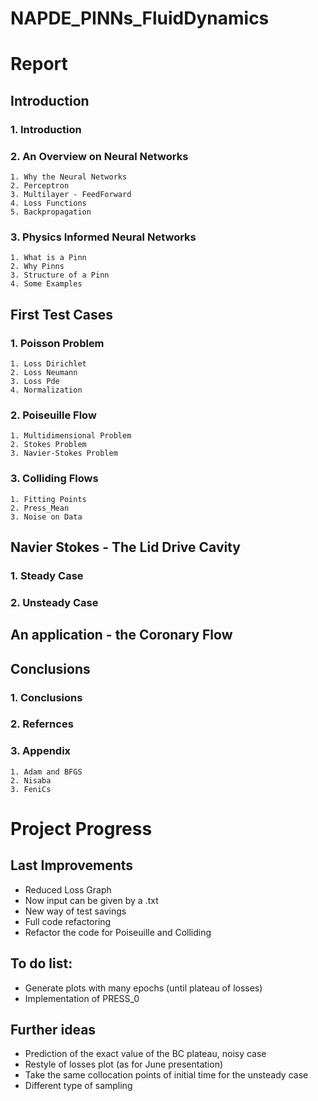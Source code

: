 # NAPDE_PINNs_FluidDynamics

# Report

## Introduction
### 1. Introduction
### 2. An Overview on Neural Networks
    1. Why the Neural Networks
    2. Perceptron
    3. Multilayer - FeedForward
    4. Loss Functions
    5. Backpropagation
### 3. Physics Informed Neural Networks
    1. What is a Pinn
    2. Why Pinns
    3. Structure of a Pinn
    4. Some Examples
## First Test Cases
### 1. Poisson Problem  
    1. Loss Dirichlet
    2. Loss Neumann
    3. Loss Pde
    4. Normalization
### 2. Poiseuille Flow
    1. Multidimensional Problem
    2. Stokes Problem
    3. Navier-Stokes Problem
### 3. Colliding Flows
    1. Fitting Points
    2. Press_Mean
    3. Noise on Data
## Navier Stokes - The Lid Drive Cavity
### 1. Steady Case
### 2. Unsteady Case
## An application - the Coronary Flow
## Conclusions
### 1. Conclusions
### 2. Refernces
### 3. Appendix
    1. Adam and BFGS
    2. Nisaba
    3. FeniCs

# Project Progress

## Last Improvements
- Reduced Loss Graph
- Now input can be given by a .txt
- New way of test savings
- Full code refactoring
- Refactor the code for Poiseuille and Colliding

## To do list:
- Generate plots with many epochs (until plateau of losses)
- Implementation of PRESS_0

## Further ideas
- Prediction of the exact value of the BC plateau, noisy case
- Restyle of losses plot (as for June presentation)
- Take the same collocation points of initial time for the unsteady case
- Different type of sampling
